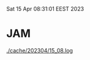 Sat 15 Apr 08:31:01 EEST 2023
# JAM
<a href='./cache/202304/15_08.log'>./cache/202304/15_08.log</a>
